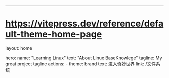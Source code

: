 ---
# https://vitepress.dev/reference/default-theme-home-page
layout: home

hero:
  name: "Learning Linux"
  text: "About Linux BaseKnowlege"
  tagline: My great project tagline
  actions:
    - theme: brand
      text: 进入奇妙世界
      link: /文件系统


